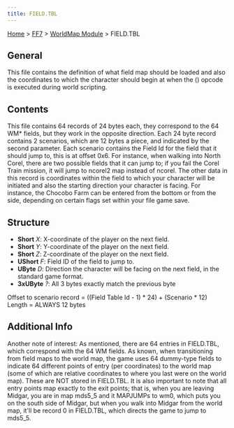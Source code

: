 ```yaml
---
title: FIELD.TBL
---
```


[Home](Main%20Page.md) > [FF7](FF7.md) > [WorldMap Module](FF7/WorldMap%20Module.md) > FIELD.TBL

## General

This file contains the definition of what field map should be loaded and
also the coordinates to which the character should begin at when the ()
opcode is executed during world scripting.

## Contents

This file contains 64 records of 24 bytes each, they correspond to the
64 WM\* fields, but they work in the opposite direction. Each 24 byte
record contains 2 scenarios, which are 12 bytes a piece, and indicated
by the second parameter. Each scenario contains the Field Id for the
field that it should jump to, this is at offset 0x6. For instance, when
walking into North Corel, there are two possible fields that it can jump
to; if you fail the Corel Train mission, it will jump to ncorel2 map
instead of ncorel. The other data in this record is coordinates within
the field to which your character will be initiated and also the
starting direction your character is facing. For instance, the Chocobo
Farm can be entered from the bottom or from the side, depending on
certain flags set within your file game save.

## Structure

-   **Short** *X*: X-coordinate of the player on the next field.
-   **Short** *Y*: Y-coordinate of the player on the next field.
-   **Short** *Z*: Z-coordinate of the player on the next field.
-   **UShort** *F*: Field ID of the field to jump to.
-   **UByte** *D*: Direction the character will be facing on the next
    field, in the standard game format.
-   **3xUByte** *?*: All 3 bytes exactly match the previous byte

Offset to scenario record = ((Field Table Id - 1) \* 24) + (Scenario \*
12) Length = ALWAYS 12 bytes

## Additional Info

Another note of interest: As mentioned, there are 64 entries in
FIELD.TBL, which correspond with the 64 WM fields. As known, when
transitioning from field maps to the world map, the game uses 64
dummy-type fields to indicate 64 different points of entry (per
coordinates) to the world map (some of which are relative coordinates to
where you last were on the world map). These are NOT stored in
FIELD.TBL. It is also important to note that all entry points map
exactly to the exit points; that is, when you are leaving Midgar, you
are in map mds5\_5 and it MAPJUMPs to wm0, which puts you on the south
side of Midgar, but when you walk into Midgar from the world map, it'll
be record 0 in FIELD.TBL, which directs the game to jump to mds5\_5.
